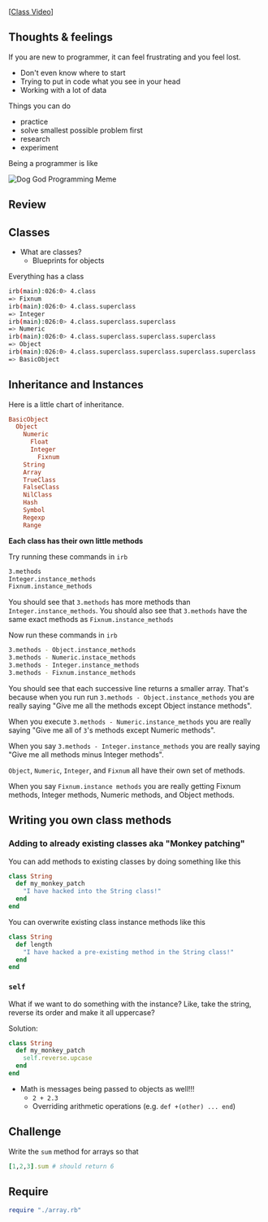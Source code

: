[[Class Video](https://youtu.be/JJOoj8bs3po)]

##  Thoughts & feelings

If you are new to programmer, it can feel frustrating and you feel lost.

- Don't even know where to start
- Trying to put in code what you see in your head
- Working with a lot of data

Things you can do

- practice
- solve smallest possible problem first
- research
- experiment

Being a programmer is like

![Dog God Programming Meme](https://s-media-cache-ak0.pinimg.com/736x/2a/cc/2d/2acc2de68677193442e9fd82492a9bc7.jpg)

## Review

## Classes

- What are classes?
  - Blueprints for objects

Everything has a class

```bash
irb(main):026:0> 4.class
=> Fixnum
irb(main):026:0> 4.class.superclass
=> Integer
irb(main):026:0> 4.class.superclass.superclass
=> Numeric
irb(main):026:0> 4.class.superclass.superclass.superclass
=> Object
irb(main):026:0> 4.class.superclass.superclass.superclass.superclass
=> BasicObject
```

## Inheritance and Instances

Here is a little chart of inheritance.

```ruby
BasicObject
  Object
    Numeric
      Float
      Integer
        Fixnum
    String
    Array
    TrueClass
    FalseClass
    NilClass
    Hash
    Symbol
    Regexp
    Range
```

**Each class has their own little methods**

Try running these commands in `irb`

```bash
3.methods
Integer.instance_methods
Fixnum.instance_methods
```

You should see that `3.methods` has more methods than `Integer.instance_methods`. You should also see that `3.methods` have the same exact methods as `Fixnum.instance_methods`

Now run these commands in `irb`

```bash
3.methods - Object.instance_methods
3.methods - Numeric.instace_methods
3.methods - Integer.instance_methods
3.methods - Fixnum.instance_methods
```

You should see that each successive line returns a smaller array. That's because when you run run `3.methods - Object.instance_methods` you are really saying "Give me all the methods except Object instance methods".

When you execute `3.methods - Numeric.instance_methods` you are really saying "Give me all of `3`'s methods except Numeric methods".

When you say `3.methods - Integer.instance_methods` you are really saying "Give me all methods minus Integer methods".

`Object`, `Numeric`, `Integer`, and `Fixnum` all have their own set of methods.

When you say `Fixnum.instance methods` you are really getting Fixnum methods, Integer methods, Numeric methods, and Object methods.

## Writing you own class methods

### Adding to already existing classes aka "Monkey patching"

You can add methods to existing classes by doing something like this

```ruby
class String
  def my_monkey_patch
    "I have hacked into the String class!"
  end
end
```

You can overwrite existing class instance methods like this

```ruby
class String
  def length
    "I have hacked a pre-existing method in the String class!"
  end
end
```

### `self`

What if we want to do something with the instance? Like, take the string, reverse its order and make it all uppercase?

Solution:

```ruby
class String
  def my_monkey_patch
    self.reverse.upcase
  end
end
```

- Math is messages being passed to objects as well!!!
  - `2 + 2.3`
  - Overriding arithmetic operations (e.g. `def +(other) ... end`)

## Challenge

Write the `sum` method for arrays so that

```ruby
[1,2,3].sum # should return 6
```

## Require

```ruby
require "./array.rb"
```
